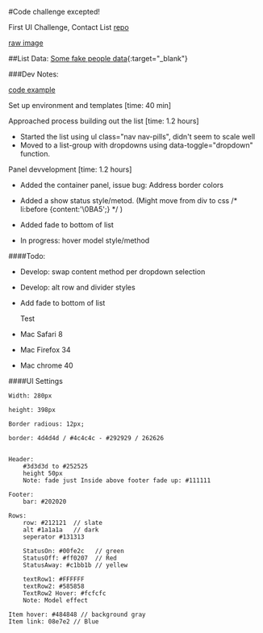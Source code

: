 

#Code challenge excepted!


First UI Challenge, Contact List 
[repo](https://github.com/ff0000/skills-assessment)

[raw image](https://github.com/ff0000/skills-assessment/blob/master/contactListUpdated.jpg)

##List Data: [Some fake people data](listData.md){:target="_blank"}


###Dev Notes:

[code example](http://www.milkshakeinteractive.com/code/FF0000challenge/ContactList.html)

Set up environment and templates [time: 40 min]

Approached process building out the list [time: 1.2 hours]
- Started the list using ul class="nav nav-pills", didn't seem to scale well 
- Moved to a list-group with dropdowns using data-toggle="dropdown" function.

Panel devvelopment [time: 1.2 hours]
- Added the container panel, issue bug: Address border colors
- Added a show status style/metod.
  (Might move from div to css /* li:before {content:'\0BA5';} */ )
- Added fade to bottom of list

- In progress: hover model style/method

####Todo:

- Develop: swap content method per dropdown selection
- Develop: alt row and divider styles
- Add fade to bottom of list

  Test 
- Mac Safari 8
- Mac Firefox 34
- Mac chrome 40


####UI Settings

```
Width: 280px

height: 398px

Border radious: 12px;

border: 4d4d4d / #4c4c4c - #292929 / 262626


Header: 
    #3d3d3d to #252525
    height 50px
    Note: fade just Inside above footer fade up: #111111

Footer:
    bar: #202020

Rows:
    row: #212121  // slate
    alt #1a1a1a   // dark
    seperator #131313

    StatusOn: #00fe2c   // green
    StatusOff: #ff0207  // Red
    StatusAway: #c1bb1b // yellew

    textRow1: #FFFFFF
    textRow2: #585858
    TextRow2 Hover: #fcfcfc
    Note: Model effect

Item hover: #484848 // background gray
Item link: 08e7e2 // Blue
```
